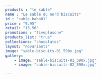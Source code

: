 ```yaml
---
products : "le sable"
name : "Le sablé du nord biscuits"
id : "sable-bahn01"
price : "9.95"
retail: "13.56"
promotions : "fiveplusone"
products_list: "true"
collections: "chocolates"
layout: "novariants"
image: "sable-biscuits-01_590x.jpg"
gallery: 
    - image: "sable-biscuits-01_590x.jpg"
    - image: "sable-biscuits-02_590x.jpg"

---
```

